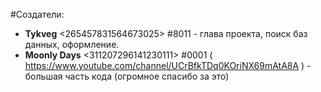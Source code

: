 #Создатели:
- **Tykveg** <265457831564673025> #8011 - глава проекта, поиск баз данных, оформление.
- **Moonly Days** <311207296141230111> #0001 ( https://www.youtube.com/channel/UCrBfkTDq0KOriNX69mAtA8A ) - большая часть кода (огромное спасибо за это)
